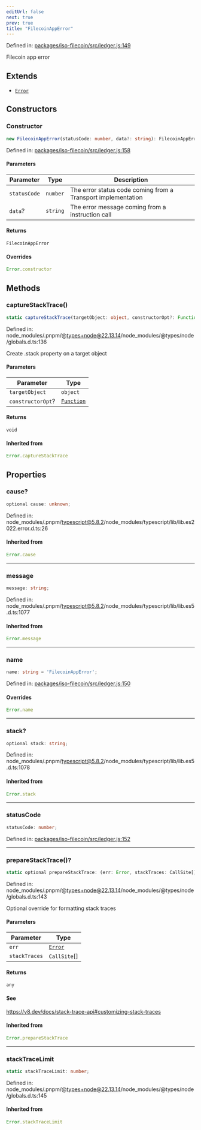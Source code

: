```yaml
---
editUrl: false
next: true
prev: true
title: "FilecoinAppError"
---
```


Defined in: [packages/iso-filecoin/src/ledger.js:149](https://github.com/hugomrdias/filecoin/blob/main/packages/iso-filecoin/src/ledger.js#L149)

Filecoin app error

## Extends

- [`Error`](https://developer.mozilla.org/docs/Web/JavaScript/Reference/Global_Objects/Error)

## Constructors

### Constructor

```ts
new FilecoinAppError(statusCode: number, data?: string): FilecoinAppError
```

Defined in: [packages/iso-filecoin/src/ledger.js:158](https://github.com/hugomrdias/filecoin/blob/main/packages/iso-filecoin/src/ledger.js#L158)

#### Parameters

| Parameter | Type | Description |
| ------ | ------ | ------ |
| `statusCode` | `number` | The error status code coming from a Transport implementation |
| `data`? | `string` | The error message coming from a instruction call |

#### Returns

`FilecoinAppError`

#### Overrides

```ts
Error.constructor
```

## Methods

### captureStackTrace()

```ts
static captureStackTrace(targetObject: object, constructorOpt?: Function): void
```

Defined in: node\_modules/.pnpm/@types+node@22.13.14/node\_modules/@types/node/globals.d.ts:136

Create .stack property on a target object

#### Parameters

| Parameter | Type |
| ------ | ------ |
| `targetObject` | `object` |
| `constructorOpt`? | [`Function`](https://developer.mozilla.org/docs/Web/JavaScript/Reference/Global_Objects/Function) |

#### Returns

`void`

#### Inherited from

```ts
Error.captureStackTrace
```

## Properties

### cause?

```ts
optional cause: unknown;
```

Defined in: node\_modules/.pnpm/typescript@5.8.2/node\_modules/typescript/lib/lib.es2022.error.d.ts:26

#### Inherited from

```ts
Error.cause
```

***

### message

```ts
message: string;
```

Defined in: node\_modules/.pnpm/typescript@5.8.2/node\_modules/typescript/lib/lib.es5.d.ts:1077

#### Inherited from

```ts
Error.message
```

***

### name

```ts
name: string = 'FilecoinAppError';
```

Defined in: [packages/iso-filecoin/src/ledger.js:150](https://github.com/hugomrdias/filecoin/blob/main/packages/iso-filecoin/src/ledger.js#L150)

#### Overrides

```ts
Error.name
```

***

### stack?

```ts
optional stack: string;
```

Defined in: node\_modules/.pnpm/typescript@5.8.2/node\_modules/typescript/lib/lib.es5.d.ts:1078

#### Inherited from

```ts
Error.stack
```

***

### statusCode

```ts
statusCode: number;
```

Defined in: [packages/iso-filecoin/src/ledger.js:152](https://github.com/hugomrdias/filecoin/blob/main/packages/iso-filecoin/src/ledger.js#L152)

***

### prepareStackTrace()?

```ts
static optional prepareStackTrace: (err: Error, stackTraces: CallSite[]) => any;
```

Defined in: node\_modules/.pnpm/@types+node@22.13.14/node\_modules/@types/node/globals.d.ts:143

Optional override for formatting stack traces

#### Parameters

| Parameter | Type |
| ------ | ------ |
| `err` | [`Error`](https://developer.mozilla.org/docs/Web/JavaScript/Reference/Global_Objects/Error) |
| `stackTraces` | `CallSite`[] |

#### Returns

`any`

#### See

https://v8.dev/docs/stack-trace-api#customizing-stack-traces

#### Inherited from

```ts
Error.prepareStackTrace
```

***

### stackTraceLimit

```ts
static stackTraceLimit: number;
```

Defined in: node\_modules/.pnpm/@types+node@22.13.14/node\_modules/@types/node/globals.d.ts:145

#### Inherited from

```ts
Error.stackTraceLimit
```
